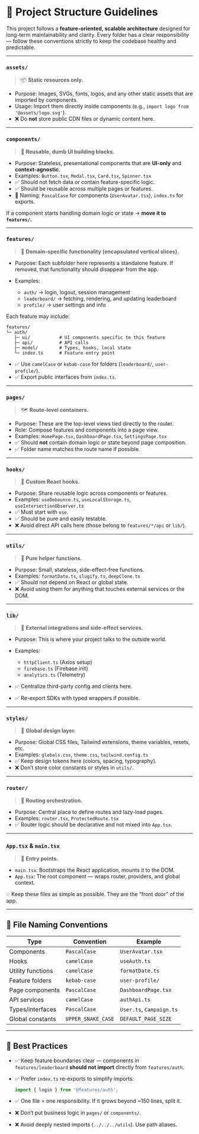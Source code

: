 # 📁 Project Structure Guidelines

This project follows a **feature-oriented, scalable architecture** designed for long-term maintainability and clarity.
Every folder has a clear responsibility — follow these conventions strictly to keep the codebase healthy and predictable.

---

### `assets/`

> 📦 **Static resources only.**

* Purpose: Images, SVGs, fonts, logos, and any other static assets that are imported by components.
* Usage: Import them directly inside components (e.g., `import logo from '@assets/logo.svg'`).
* ❌ Do **not** store public CDN files or dynamic content here.

---

### `components/`

> 🧱 **Reusable, dumb UI building blocks.**

* Purpose: Stateless, presentational components that are **UI-only** and **context-agnostic**.
* Examples: `Button.tsx`, `Modal.tsx`, `Card.tsx`, `Spinner.tsx`
* ✅ Should not fetch data or contain feature-specific logic.
* ✅ Should be reusable across multiple pages or features.
* 📁 Naming: `PascalCase` for components (`UserAvatar.tsx`), `index.ts` for exports.

If a component starts handling domain logic or state → **move it to `features/`.**

---

### `features/`

> 🧩 **Domain-specific functionality (encapsulated vertical slices).**

* Purpose: Each subfolder here represents a standalone feature.
  If removed, that functionality should disappear from the app.
* Examples:

  * `auth/` → login, logout, session management
  * `leaderboard/` → fetching, rendering, and updating leaderboard
  * `profile/` → user settings and info

Each feature may include:

```
features/
└─ auth/
   ├─ ui/           # UI components specific to this feature
   ├─ api/          # API calls
   ├─ model/        # Types, hooks, local state
   └─ index.ts      # Feature entry point
```

* ✅ Use `camelCase` or `kebab-case` for folders (`leaderboard/`, `user-profile/`).
* ✅ Export public interfaces from `index.ts`.

---

### `pages/`

> 🗺️ **Route-level containers.**

* Purpose: These are the top-level views tied directly to the router.
* Role: Compose features and components into a page view.
* Examples: `HomePage.tsx`, `DashboardPage.tsx`, `SettingsPage.tsx`
* ✅ Should **not** contain domain logic or state beyond page composition.
* ✅ Folder name matches the route name if possible.

---

### `hooks/`

> 🔁 **Custom React hooks.**

* Purpose: Share reusable logic across components or features.
* Examples: `useDebounce.ts`, `useLocalStorage.ts`, `useIntersectionObserver.ts`
* ✅ Must start with `use`.
* ✅ Should be pure and easily testable.
* ❌ Avoid direct API calls here (those belong to `features/*/api` or `lib/`).

---

### `utils/`

> 🧪 **Pure helper functions.**

* Purpose: Small, stateless, side-effect-free functions.
* Examples: `formatDate.ts`, `slugify.ts`, `deepClone.ts`
* ✅ Should not depend on React or global state.
* ❌ Avoid using them for anything that touches external services or the DOM.

---

### `lib/`

> 🔌 **External integrations and side-effect services.**

* Purpose: This is where your project talks to the outside world.
* Examples:

  * `httpClient.ts` (Axios setup)
  * `firebase.ts` (Firebase init)
  * `analytics.ts` (Telemetry)
* ✅ Centralize third-party config and clients here.
* ✅ Re-export SDKs with typed wrappers if possible.

---

### `styles/`

> 🎨 **Global design layer.**

* Purpose: Global CSS files, Tailwind extensions, theme variables, resets, etc.
* Examples: `globals.css`, `theme.css`, `tailwind.config.ts`
* ✅ Keep design tokens here (colors, spacing, typography).
* ❌ Don’t store color constants or styles in `utils/`.

---

### `router/`

> 🧭 **Routing orchestration.**

* Purpose: Central place to define routes and lazy-load pages.
* Examples: `router.tsx`, `ProtectedRoute.tsx`
* ✅ Router logic should be declarative and not mixed into `App.tsx`.

---

### `App.tsx` & `main.tsx`

> 🚪 **Entry points.**

* `main.tsx`: Bootstraps the React application, mounts it to the DOM.
* `App.tsx`: The root component — wraps router, providers, and global context.

💡 Keep these files as simple as possible. They are the “front door” of the app.

---

## 🧱 File Naming Conventions

| Type              | Convention         | Example                  |
| ----------------- | ------------------ | ------------------------ |
| Components        | `PascalCase`       | `UserAvatar.tsx`         |
| Hooks             | `camelCase`        | `useAuth.ts`             |
| Utility functions | `camelCase`        | `formatDate.ts`          |
| Feature folders   | `kebab-case`       | `user-profile/`          |
| Page components   | `PascalCase`       | `DashboardPage.tsx`      |
| API services      | `camelCase`        | `authApi.ts`             |
| Types/interfaces  | `PascalCase`       | `User.ts`, `Campaign.ts` |
| Global constants  | `UPPER_SNAKE_CASE` | `DEFAULT_PAGE_SIZE`      |

---

## 🧠 Best Practices

* ✅ Keep feature boundaries clear — components in `features/leaderboard` **should not import** directly from `features/auth`.
* ✅ Prefer `index.ts` re-exports to simplify imports:

  ```ts
  import { login } from '@features/auth';
  ```
* ✅ One file = one responsibility. If it grows beyond ~150 lines, split it.
* ❌ Don’t put business logic in `pages/` or `components/`.
* ❌ Avoid deeply nested imports (`../../../utils`). Use path aliases.


